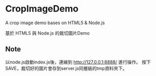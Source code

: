 CropImageDemo
=============

A crop image demo bases on HTML5 &amp; Node.js

基於 HTML5 與 Node.js 的裁切圖片Demo

**Note**
---
以node.js啟動index.js後，連線到 http://127.0.0.1:8888/ 進行操作。
按下SAVE，裁切好的圖片會存到server.js同層級的tmp資料夾下。
